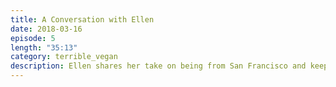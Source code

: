 ```yaml
---
title: A Conversation with Ellen
date: 2018-03-16
episode: 5
length: "35:13"
category: terrible_vegan
description: Ellen shares her take on being from San Francisco and keeping kosher.
---
```

